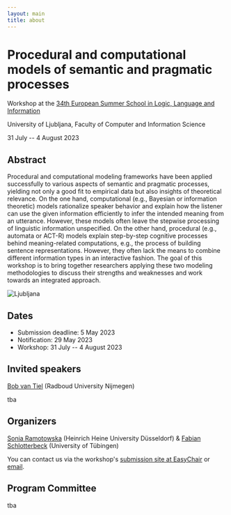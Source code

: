 ```yaml
---
layout: main
title: about
---
```

# Procedural and computational models of semantic and pragmatic processes

Workshop at the [34th European Summer School in Logic, Language and Information](https://2023.esslli.eu)

University of Ljubljana, Faculty of Computer and Information Science

31 July -- 4 August 2023

## Abstract
Procedural and computational modeling frameworks have been applied successfully to various aspects of semantic and pragmatic processes, yielding not only a good fit to empirical data but also insights of theoretical relevance. On the one hand, computational (e.g., Bayesian or information theoretic) models rationalize speaker behavior and explain how the listener can use the given information efficiently to infer the intended meaning from an utterance. However, these models often leave the stepwise processing of linguistic information unspecified. On the other hand, procedural (e.g., automata or ACT-R) models explain step-by-step cognitive processes behind meaning-related computations, e.g., the process of building sentence representations. However, they often lack the means to combine different information types in an interactive fashion. The goal of this workshop is to bring together researchers applying these two modeling methodologies to discuss their strengths and weaknesses and work towards an integrated approach.

![Ljubljana](https://upload.wikimedia.org/wikipedia/commons/thumb/c/c8/Ljubljanica_01.jpg/1200px-Ljubljanica_01.jpg)

## Dates
- Submission deadline: 5 May 2023
- Notification: 29 May 2023
- Workshop: 31 July -- 4 August 2023

## Invited speakers
[Bob van Tiel](https://bobvantiel.github.io) (Radboud University Nijmegen)

tba

## Organizers
[Sonia Ramotowska](https://sites.google.com/view/soniaramotowska) (Heinrich Heine University Düsseldorf) & [Fabian Schlotterbeck](https://uni-tuebingen.de/de/110733) (University of Tübingen)

You can contact us via the workshop's [submission site at EasyChair](https://easychair.org/conferences/?conf=proscomps2023) or [email](mailto:prosandcomps@gmail.com).

## Program Committee
tba
